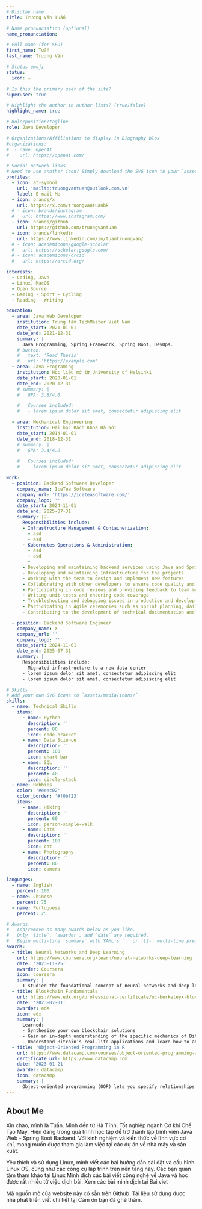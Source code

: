 ```yaml
---
# Display name
title: Trương Văn Tuấn

# Name pronunciation (optional)
name_pronunciation:

# Full name (for SEO)
first_name: Tuấn
last_name: Trương Văn

# Status emoji
status:
  icon: ☕️

# Is this the primary user of the site?
superuser: true

# Highlight the author in author lists? (true/false)
highlight_name: true

# Role/position/tagline
role: Java Developer

# Organizations/Affiliations to display in Biography blox
#organizations:
#  - name: OpenAI
#    url: https://openai.com/

# Social network links
# Need to use another icon? Simply download the SVG icon to your `assets/media/icons/` folder.
profiles:
  - icon: at-symbol
    url: 'mailto:truongvantuan@outlook.com.vn'
    label: E-mail Me
  - icon: brands/x
    url: https://x.com/truongvantuanbk
  # - icon: brands/instagram
  #   url: https://www.instagram.com/
  - icon: brands/github
    url: https://github.com/truongvantuan
  - icon: brands/linkedin
    url: https://www.linkedin.com/in/tuantruongvan/
  # - icon: academicons/google-scholar
  #   url: https://scholar.google.com/
  # - icon: academicons/orcid
  #   url: https://orcid.org/

interests:
  - Coding, Java
  - Linux, MacOS
  - Open Source
  - Gaming - Sport - Cycling
  - Reading - Writing 

education:
  - area: Java Web Developer
    institution: Trung tâm TechMaster Việt Nam
    date_start: 2021-01-01
    date_end: 2021-12-31
    summary: |
      Java Programming, Spring Framework, Spring Boot, DevOps.
    # button:
    #   text: 'Read Thesis'
    #   url: 'https://example.com'
  - area: Java Programing
    institution: Học liệu mở từ University of Helsinki
    date_start: 2020-01-01
    date_end: 2020-12-31
    # summary: |
    #   GPA: 3.8/4.0

    #   Courses included:
    #   - lorem ipsum dolor sit amet, consectetur adipiscing elit

  - area: Mechanical Engineering
    institution: Đại học Bách Khoa Hà Nội
    date_start: 2014-01-01
    date_end: 2018-12-31
    # summary: |
    #   GPA: 3.4/4.0
      
    #   Courses included:
    #   - lorem ipsum dolor sit amet, consectetur adipiscing elit

work:
  - position: Backend Software Developer
    company_name: IceTea Software
    company_url: 'https://iceteasoftware.com/'
    company_logo: ''
    date_start: 2024-11-01
    date_end: 2025-07-31
    summary: |2-
      Responsibilities include:
      - Infrastructure Management & Containerization:
        - asd
        - asd
      - Kubernetes Operations & Administration:
        - asd
        - asd
        - 
      - Developing and maintaining backend services using Java and Spring Boot
      - Developing and maintaining Infrastructure for the projects
      - Working with the team to design and implement new features
      - Collaborating with other developers to ensure code quality and best practices
      - Participating in code reviews and providing feedback to team members
      - Writing unit tests and ensuring code coverage
      - Troubleshooting and debugging issues in production and development environments
      - Participating in Agile ceremonies such as sprint planning, daily stand-ups, and retrospectives
      - Contributing to the development of technical documentation and knowledge sharing within the team

  - position: Backend Software Engineer
    company_name: X
    company_url: ''
    company_logo: ''
    date_start: 2024-11-01
    date_end: 2025-07-31
    summary: |
      Responsibilities include:
      - Migrated infrastructure to a new data center
      - lorem ipsum dolor sit amet, consectetur adipiscing elit
      - lorem ipsum dolor sit amet, consectetur adipiscing elit

# Skills
# Add your own SVG icons to `assets/media/icons/`
skills:
  - name: Technical Skills
    items:
      - name: Python
        description: ''
        percent: 80
        icon: code-bracket
      - name: Data Science
        description: ''
        percent: 100
        icon: chart-bar
      - name: SQL
        description: ''
        percent: 40
        icon: circle-stack
  - name: Hobbies
    color: '#eeac02'
    color_border: '#f0bf23'
    items:
      - name: Hiking
        description: ''
        percent: 60
        icon: person-simple-walk
      - name: Cats
        description: ''
        percent: 100
        icon: cat
      - name: Photography
        description: ''
        percent: 80
        icon: camera

languages:
  - name: English
    percent: 100
  - name: Chinese
    percent: 75
  - name: Portuguese
    percent: 25

# Awards.
#   Add/remove as many awards below as you like.
#   Only `title`, `awarder`, and `date` are required.
#   Begin multi-line `summary` with YAML's `|` or `|2-` multi-line prefix and indent 2 spaces below.
awards:
  - title: Neural Networks and Deep Learning
    url: https://www.coursera.org/learn/neural-networks-deep-learning
    date: '2023-11-25'
    awarder: Coursera
    icon: coursera
    summary: |
      I studied the foundational concept of neural networks and deep learning. By the end, I was familiar with the significant technological trends driving the rise of deep learning; build, train, and apply fully connected deep neural networks; implement efficient (vectorized) neural networks; identify key parameters in a neural network’s architecture; and apply deep learning to your own applications.
  - title: Blockchain Fundamentals
    url: https://www.edx.org/professional-certificate/uc-berkeleyx-blockchain-fundamentals
    date: '2023-07-01'
    awarder: edX
    icon: edx
    summary: |
      Learned:
      - Synthesize your own blockchain solutions
      - Gain an in-depth understanding of the specific mechanics of Bitcoin
      - Understand Bitcoin’s real-life applications and learn how to attack and destroy Bitcoin, Ethereum, smart contracts and Dapps, and alternatives to Bitcoin’s Proof-of-Work consensus algorithm
  - title: 'Object-Oriented Programming in R'
    url: https://www.datacamp.com/courses/object-oriented-programming-with-s3-and-r6-in-r
    certificate_url: https://www.datacamp.com
    date: '2023-01-21'
    awarder: datacamp
    icon: datacamp
    summary: |
      Object-oriented programming (OOP) lets you specify relationships between functions and the objects that they can act on, helping you manage complexity in your code. This is an intermediate level course, providing an introduction to OOP, using the S3 and R6 systems. S3 is a great day-to-day R programming tool that simplifies some of the functions that you write. R6 is especially useful for industry-specific analyses, working with web APIs, and building GUIs.
---
```


## About Me

Xin chào, mình là Tuấn. Mình đến từ Hà Tĩnh. Tốt nghiệp ngành Cơ khí Chế Tạo Máy. Hiện đang trong quá trình học tập để trở thành lập trình viên Java Web - Spring Boot Backend. Với kinh nghiệm và kiến thức về lĩnh vực cơ khí, mong muốn được tham gia làm việc tại các dự án về nhà máy và sản xuất.

Yêu thích và sử dụng Linux, mình viết các bài hướng dẫn cài đặt và cấu hình Linux OS, cũng như các công cụ lập trình trên nền tảng này. Các bạn quan tâm tham khảo tại Linux
Mình dịch các bài viết công nghệ về Java và học được rất nhiều từ việc dịch bài. Xem các bài mình dịch tại Bai viet

Mã nguồn mở của website này có sẵn trên Github. Tài liệu sử dụng được nhà phát triển viết chi tiết tại  Cảm ơn bạn đã ghé thăm.